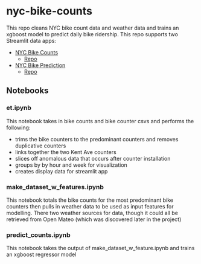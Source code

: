 # nyc-bike-counts

This repo cleans NYC bike count data and weather data and trains an xgboost model to predict daily bike ridership. This repo supports two Streamlit data apps:
* [NYC Bike Counts](https://nyc-bike-counts.streamlit.app/)
  * [Repo](https://github.com/nliusont/nyc-bike-counts-app)
* [NYC Bike Prediction](https://nyc-bike-prediction.streamlit.app/)
  * [Repo](https://github.com/nliusont/nyc-bike-prediction)

## Notebooks
### et.ipynb
This notebook takes in bike counts and bike counter csvs and performs the following:
* trims the bike counters to the predominant counters and removes duplicative counters
* links together the two Kent Ave counters
* slices off anomalous data that occurs after counter installation
* groups by by hour and week for visualization
* creates display data for streamlit app

### make_dataset_w_features.ipynb
This notebook totals the bike counts for the most predominant bike counters then pulls in weather data to be used as input features for modelling.
There two weather sources for data, though it could all be retrieved from Open Mateo (which was discovered later in the project)

### predict_counts.ipynb
This notebook takes the output of make_dataset_w_feature.ipynb and trains an xgboost regressor model
